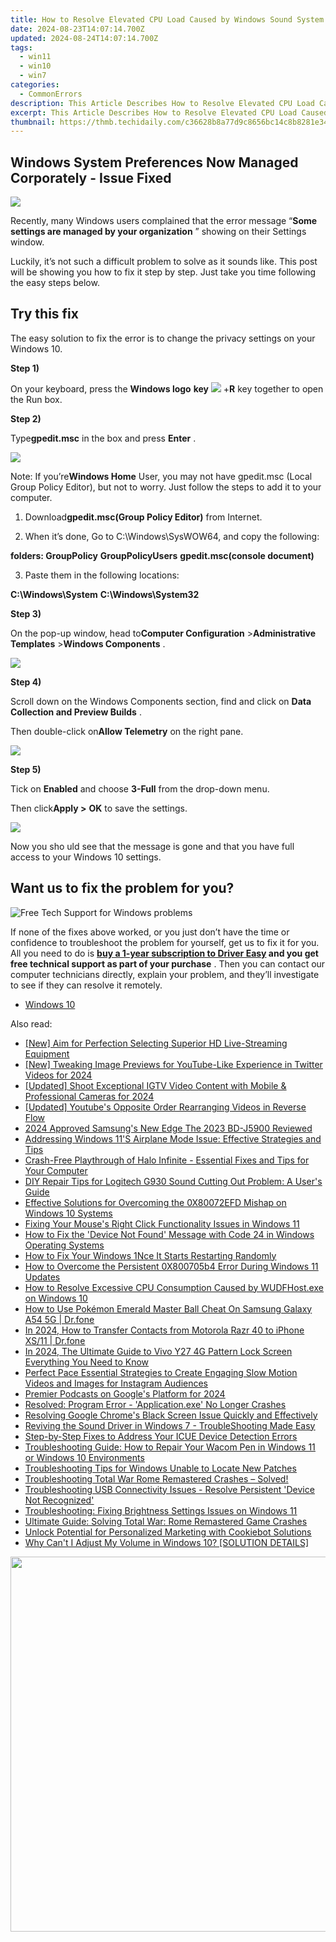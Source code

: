 ```yaml
---
title: How to Resolve Elevated CPU Load Caused by Windows Sound System Glitches
date: 2024-08-23T14:07:14.700Z
updated: 2024-08-24T14:07:14.700Z
tags:
  - win11
  - win10
  - win7
categories:
  - CommonErrors
description: This Article Describes How to Resolve Elevated CPU Load Caused by Windows Sound System Glitches
excerpt: This Article Describes How to Resolve Elevated CPU Load Caused by Windows Sound System Glitches
thumbnail: https://thmb.techidaily.com/c36628b8a77d9c8656bc14c8b8281e34c21620e4322ca2c6d47a165e3e9293b6.png
---
```


## Windows System Preferences Now Managed Corporately - Issue Fixed

![](https://images.drivereasy.com/wp-content/uploads/2018/07/img_5b51b1bd9c9c1.jpg)

 Recently, many Windows users complained that the error message “**Some settings are managed by your organization** ” showing on their Settings window.

 Luckily, it’s not such a difficult problem to solve as it sounds like. This post will be showing you how to fix it step by step. Just take you time following the easy steps below.

## Try this fix

 The easy solution to fix the error is to change the privacy settings on your Windows 10.

**Step 1)**

 On your keyboard, press the **Windows logo** **key** ![](https://images.drivereasy.com/wp-content/uploads/2018/02/win-key-3.png) +**R** key together to open the Run box.

**Step 2)**

 Type**gpedit.msc** in the box and press **Enter** .

![](https://images.drivereasy.com/wp-content/uploads/2018/02/img_5a90c98470510.png)

 Note: If you’re**Windows Home** User, you may not have gpedit.msc (Local Group Policy Editor), but not to worry. Just follow the steps to add it to your computer.

 1) Download**gpedit.msc(Group Policy Editor)** from Internet.

 2) When it’s done, Go to C:\\Windows\\SysWOW64, and copy the following:

**folders: GroupPolicy**
**GroupPolicyUsers**
**gpedit.msc(console document)**

3) Paste them in the following locations:

**C:\\Windows\\System**
**C:\\Windows\\System32**

**Step 3)**

 On the pop-up window, head to**Computer Configuration** \>**Administrative Templates** \>**Windows Components** .

![](https://images.drivereasy.com/wp-content/uploads/2018/02/img_5a90cac5c9281.png)

**Step 4)**

 Scroll down on the Windows Components section, find and click on **Data Collection and Preview Builds** .

 Then double-click on**Allow Telemetry** on the right pane.

![](https://images.drivereasy.com/wp-content/uploads/2018/02/img_5a90cc85b95a9.jpg)

**Step 5)**

 Tick on **Enabled**  and choose **3-Full**  from the drop-down menu.

 Then click**Apply >** **OK** to save the settings.

![](https://images.drivereasy.com/wp-content/uploads/2018/02/img_5a90cce3af29a.jpg)

Now you sho uld see that the message is gone and that you have full access to your Windows 10 settings.

## Want us to fix the problem for you?  

![Free Tech Support for Windows problems](https://images.drivereasy.com/wp-content/uploads/2017/05/Free-Tech-Support.jpg)

 If none of the fixes above worked, or you just don’t have the time or confidence to troubleshoot the problem for yourself, get us to fix it for you. All you need to do is **[buy a 1-year subscription to Driver Easy](https://tools.techidaily.com/drivereasy/download/) and you get free technical support as part of your purchase** . Then you can contact our computer technicians directly, explain your problem, and they’ll investigate to see if they can resolve it remotely.

* [Windows 10](https://tools.techidaily.com/drivereasy/download/)

<ins class="adsbygoogle"
     style="display:block"
     data-ad-format="autorelaxed"
     data-ad-client="ca-pub-7571918770474297"
     data-ad-slot="1223367746"></ins>



<ins class="adsbygoogle"
     style="display:block"
     data-ad-client="ca-pub-7571918770474297"
     data-ad-slot="8358498916"
     data-ad-format="auto"
     data-full-width-responsive="true"></ins>

<span class="atpl-alsoreadstyle">Also read:</span>
<div><ul>
<li><a href="https://extra-tips.techidaily.com/new-aim-for-perfection-selecting-superior-hd-live-streaming-equipment/"><u>[New] Aim for Perfection  Selecting Superior HD Live-Streaming Equipment</u></a></li>
<li><a href="https://twitter-clips.techidaily.com/new-tweaking-image-previews-for-youtube-like-experience-in-twitter-videos-for-2024/"><u>[New] Tweaking Image Previews for YouTube-Like Experience in Twitter Videos for 2024</u></a></li>
<li><a href="https://instagram-videos.techidaily.com/updated-shoot-exceptional-igtv-video-content-with-mobile-and-professional-cameras-for-2024/"><u>[Updated] Shoot Exceptional IGTV Video Content with Mobile & Professional Cameras for 2024</u></a></li>
<li><a href="https://facebook-video-footage.techidaily.com/updated-youtubes-opposite-order-rearranging-videos-in-reverse-flow/"><u>[Updated] Youtube's Opposite Order  Rearranging Videos in Reverse Flow</u></a></li>
<li><a href="https://extra-guidance.techidaily.com/2024-approved-samsungs-new-edge-the-2023-bd-j5900-reviewed/"><u>2024 Approved  Samsung's New Edge  The 2023 BD-J5900 Reviewed</u></a></li>
<li><a href="https://win-howtos.techidaily.com/addressing-windows-11s-airplane-mode-issue-effective-strategies-and-tips/"><u>Addressing Windows 11'S Airplane Mode Issue: Effective Strategies and Tips</u></a></li>
<li><a href="https://program-issues.techidaily.com/crash-free-playthrough-of-halo-infinite-essential-fixes-and-tips-for-your-computer/"><u>Crash-Free Playthrough of Halo Infinite - Essential Fixes and Tips for Your Computer</u></a></li>
<li><a href="https://win-howtos.techidaily.com/diy-repair-tips-for-logitech-g930-sound-cutting-out-problem-a-users-guide/"><u>DIY Repair Tips for Logitech G930 Sound Cutting Out Problem: A User's Guide</u></a></li>
<li><a href="https://win-howtos.techidaily.com/effective-solutions-for-overcoming-the-0x80072efd-mishap-on-windows-10-systems/"><u>Effective Solutions for Overcoming the 0X80072EFD Mishap on Windows 10 Systems</u></a></li>
<li><a href="https://win-howtos.techidaily.com/fixing-your-mouses-right-click-functionality-issues-in-windows-11/"><u>Fixing Your Mouse's Right Click Functionality Issues in Windows 11</u></a></li>
<li><a href="https://win-howtos.techidaily.com/how-to-fix-the-device-not-found-message-with-code-24-in-windows-operating-systems/"><u>How to Fix the 'Device Not Found' Message with Code 24 in Windows Operating Systems</u></a></li>
<li><a href="https://win-howtos.techidaily.com/how-to-fix-your-windows-1nce-it-starts-restarting-randomly/"><u>How to Fix Your Windows 1Nce It Starts Restarting Randomly</u></a></li>
<li><a href="https://win-howtos.techidaily.com/how-to-overcome-the-persistent-0x800705b4-error-during-windows-11-updates/"><u>How to Overcome the Persistent 0X800705b4 Error During Windows 11 Updates</u></a></li>
<li><a href="https://win-howtos.techidaily.com/how-to-resolve-excessive-cpu-consumption-caused-by-wudfhostexe-on-windows-10/"><u>How to Resolve Excessive CPU Consumption Caused by WUDFHost.exe on Windows 10</u></a></li>
<li><a href="https://change-location.techidaily.com/how-to-use-pokemon-emerald-master-ball-cheat-on-samsung-galaxy-a54-5g-drfone-by-drfone-virtual-android/"><u>How to Use Pokémon Emerald Master Ball Cheat On Samsung Galaxy A54 5G | Dr.fone</u></a></li>
<li><a href="https://android-transfer.techidaily.com/in-2024-how-to-transfer-contacts-from-motorola-razr-40-to-iphone-xs11-drfone-by-drfone-transfer-from-android-transfer-from-android/"><u>In 2024, How to Transfer Contacts from Motorola Razr 40 to iPhone XS/11 | Dr.fone</u></a></li>
<li><a href="https://android-unlock.techidaily.com/in-2024-the-ultimate-guide-to-vivo-y27-4g-pattern-lock-screen-everything-you-need-to-know-by-drfone-android/"><u>In 2024, The Ultimate Guide to Vivo Y27 4G Pattern Lock Screen Everything You Need to Know</u></a></li>
<li><a href="https://instagram-video-recordings.techidaily.com/perfect-pace-essential-strategies-to-create-engaging-slow-motion-videos-and-images-for-instagram-audiences/"><u>Perfect Pace  Essential Strategies to Create Engaging Slow Motion Videos and Images for Instagram Audiences</u></a></li>
<li><a href="https://extra-guidance.techidaily.com/premier-podcasts-on-googles-platform-for-2024/"><u>Premier Podcasts on Google's Platform for 2024</u></a></li>
<li><a href="https://win-howtos.techidaily.com/resolved-program-error-applicationexe-no-longer-crashes/"><u>Resolved: Program Error - 'Application.exe' No Longer Crashes</u></a></li>
<li><a href="https://win-howtos.techidaily.com/resolving-google-chromes-black-screen-issue-quickly-and-effectively/"><u>Resolving Google Chrome's Black Screen Issue Quickly and Effectively</u></a></li>
<li><a href="https://win-howtos.techidaily.com/reviving-the-sound-driver-in-windows-7-troubleshooting-made-easy/"><u>Reviving the Sound Driver in Windows 7 - TroubleShooting Made Easy</u></a></li>
<li><a href="https://win-howtos.techidaily.com/step-by-step-fixes-to-address-your-icue-device-detection-errors/"><u>Step-by-Step Fixes to Address Your ICUE Device Detection Errors</u></a></li>
<li><a href="https://win-howtos.techidaily.com/troubleshooting-guide-how-to-repair-your-wacom-pen-in-windows-11-or-windows-10-environments/"><u>Troubleshooting Guide: How to Repair Your Wacom Pen in Windows 11 or Windows 10 Environments</u></a></li>
<li><a href="https://win-howtos.techidaily.com/troubleshooting-tips-for-windows-unable-to-locate-new-patches/"><u>Troubleshooting Tips for Windows Unable to Locate New Patches</u></a></li>
<li><a href="https://win-howtos.techidaily.com/troubleshooting-total-war-rome-remastered-crashes-solved/"><u>Troubleshooting Total War Rome Remastered Crashes – Solved!</u></a></li>
<li><a href="https://win-howtos.techidaily.com/troubleshooting-usb-connectivity-issues-resolve-persistent-device-not-recognized/"><u>Troubleshooting USB Connectivity Issues - Resolve Persistent 'Device Not Recognized'</u></a></li>
<li><a href="https://win-howtos.techidaily.com/troubleshooting-fixing-brightness-settings-issues-on-windows-11/"><u>Troubleshooting: Fixing Brightness Settings Issues on Windows 11</u></a></li>
<li><a href="https://win-howtos.techidaily.com/ultimate-guide-solving-total-war-rome-remastered-game-crashes/"><u>Ultimate Guide: Solving Total War: Rome Remastered Game Crashes</u></a></li>
<li><a href="https://data-safeguard.techidaily.com/unlock-potential-for-personalized-marketing-with-cookiebot-solutions/"><u>Unlock Potential for Personalized Marketing with Cookiebot Solutions</u></a></li>
<li><a href="https://win-howtos.techidaily.com/why-cant-i-adjust-my-volume-in-windows-10-solution-details/"><u>Why Can't I Adjust My Volume in Windows 10? [SOLUTION DETAILS]</u></a></li>
</ul></div>

<!-- affiliate ads begin -->
<a href="https://turtlebeacheu.sjv.io/c/5597632/1996818/23722" target="_top" id="1996818"><img src="//a.impactradius-go.com/display-ad/23722-1996818" border="0" alt="" width="600" height="600"/></a><img height="0" width="0" src="https://imp.pxf.io/i/5597632/1996818/23722" style="position:absolute;visibility:hidden;" border="0" />
<!-- affiliate ads end -->